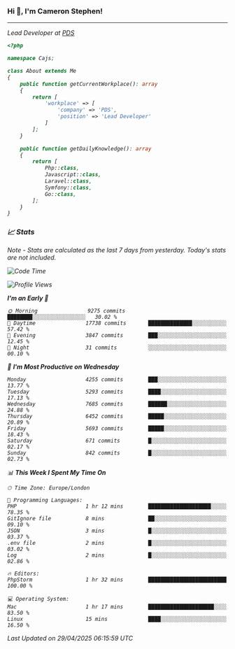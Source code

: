 ### Hi 👋, I'm Cameron Stephen!
<hr>
<p><em>Lead Developer at <a href="https://prindatasolutions.co.uk">PDS</a></p>


```php
<?php

namespace Cajs;

class About extends Me
{
    public function getCurrentWorkplace(): array
    {
        return [
            'workplace' => [
                'company' => 'PDS',
                'position' => 'Lead Developer'
            ]
        ];
    }

    public function getDailyKnowledge(): array
    {
        return [
            Php::class,
            Javascript::class,
            Laravel::class,
            Symfony::class,
            Go::class,
        ];
    }
}
```

### 📈 Stats
<p><em>Note - Stats are calculated as the last 7 days from yesterday. Today's stats are not included.</em></p>


<!--START_SECTION:waka-->
![Code Time](http://img.shields.io/badge/Code%20Time-4%2C474%20hrs%2011%20mins-blue)

![Profile Views](http://img.shields.io/badge/Profile%20Views-0-blue)

**I'm an Early 🐤** 

```text
🌞 Morning                9275 commits        ████████░░░░░░░░░░░░░░░░░   30.02 % 
🌆 Daytime                17738 commits       ██████████████░░░░░░░░░░░   57.42 % 
🌃 Evening                3847 commits        ███░░░░░░░░░░░░░░░░░░░░░░   12.45 % 
🌙 Night                  31 commits          ░░░░░░░░░░░░░░░░░░░░░░░░░   00.10 % 
```
📅 **I'm Most Productive on Wednesday** 

```text
Monday                   4255 commits        ███░░░░░░░░░░░░░░░░░░░░░░   13.77 % 
Tuesday                  5293 commits        ████░░░░░░░░░░░░░░░░░░░░░   17.13 % 
Wednesday                7685 commits        ██████░░░░░░░░░░░░░░░░░░░   24.88 % 
Thursday                 6452 commits        █████░░░░░░░░░░░░░░░░░░░░   20.89 % 
Friday                   5693 commits        █████░░░░░░░░░░░░░░░░░░░░   18.43 % 
Saturday                 671 commits         █░░░░░░░░░░░░░░░░░░░░░░░░   02.17 % 
Sunday                   842 commits         █░░░░░░░░░░░░░░░░░░░░░░░░   02.73 % 
```


📊 **This Week I Spent My Time On** 

```text
🕑︎ Time Zone: Europe/London

💬 Programming Languages: 
PHP                      1 hr 12 mins        ████████████████████░░░░░   78.35 % 
GitIgnore file           8 mins              ██░░░░░░░░░░░░░░░░░░░░░░░   09.10 % 
JSON                     3 mins              █░░░░░░░░░░░░░░░░░░░░░░░░   03.37 % 
.env file                2 mins              █░░░░░░░░░░░░░░░░░░░░░░░░   03.02 % 
Log                      2 mins              █░░░░░░░░░░░░░░░░░░░░░░░░   02.86 % 

🔥 Editors: 
PhpStorm                 1 hr 32 mins        █████████████████████████   100.00 % 

💻 Operating System: 
Mac                      1 hr 17 mins        █████████████████████░░░░   83.50 % 
Linux                    15 mins             ████░░░░░░░░░░░░░░░░░░░░░   16.50 % 
```


 Last Updated on 29/04/2025 06:15:59 UTC
<!--END_SECTION:waka-->
